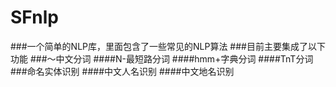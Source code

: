 # SFnlp
###一个简单的NLP库，里面包含了一些常见的NLP算法
###目前主要集成了以下功能
###～中文分词
####N-最短路分词
####hmm+字典分词
####TnT分词
###命名实体识别
####中文人名识别
####中文地名识别